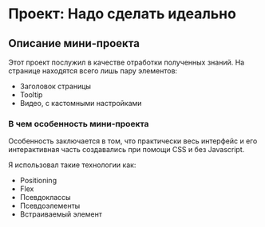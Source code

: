 # Проект: Надо сделать идеально

## Описание мини-проекта

Этот проект послужил в качестве отработки полученных знаний. На странице находятся всего лишь пару элементов:
- Заголовок страницы
- Tooltip
- Видео, с кастомными настройками

### В чем особенность мини-проекта

Особенность заключается в том, что практически весь интерфейс и его интерактивная часть создавались при помощи CSS и без Javascript.

Я использовал такие технологии как:
- Positioning
- Flex
- Псевдоклассы
- Псевдоэлементы
- Встраиваемый элемент